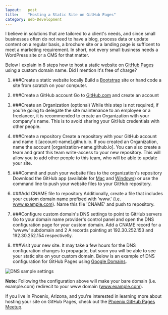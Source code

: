 ```yaml
---
layout:   post
title:    "Hosting a Static Site on GitHub Pages"
category: Web-Development 
---
```


I believe in solutions that are tailored to a client's needs, and since small businesses often do not need to have a blog, process data or update content on a regular basis, a brochure site or a landing page is sufficent to meet a marketing requirement. In short, not every small business needs a WordPress site or a CMS for that matter.

Below I explain in 8 steps how to host a static website on [GitHub Pages](https://pages.github.com/) using a custom domain name. Did I mention it's free of charge?

1. ###Create a static website locally
Build a [Bootstrap](http://getbootstrap.com) site or hand code a site from scratch on your computer.

2. ###Create a GitHub account
Go to [GitHub.com](http://github.com) and create an account


3. ###Create an Organization (optional)
While this step is not required, if you're going to delegate the site maintenance to an employee or a freelancer, it is recommended to create an Organization with your company's name. This is to avoid sharing your GitHub credentials with other people.

4. ###Create a repository
Create a repository with your GitHub account and name it [account-name].github.io. If you created an Organization, name the account [organization-name.github.io]. You can also create a team and grant this team write-access to your new repository. This will allow you to add other people to this team, who will be able to update your site.

5. ###Commit and push your website files to the organization's repository
Download the GitHub app (available for [Mac](https://mac.github.com/) and [Windows](https://windows.github.com/)) or use the command line to push your website files to your GitHub repository.

6. ###Add CNAME file to repository
Additionally, create a file that includes your custom domain name prefixed with 'www.' (i.e. www.example.com). Name this file 'CNAME' and push to repository.

7. ###Configure custom domain's DNS settings to point to GitHub servers
Go to your domain name provider's control panel and open the DNS configuration page for your custom domain. Add a CNAME record for a 'wwww' subdomain and 2 A records pointing at 192.30.252.153 and 192.30.252.154 respectivelly.

8. ###Visit your new site.
It may take a few hours for the DNS configuration changes to propagate, but soon you will be able to see your static site on your custom domain. Below is an example of DNS configuration for GitHub Pages using [Google Domains](http://domains.google.com).

![DNS sample settings](http://googledrive.com/host/0B7JXcWvuAx6QfjMzdTFndVVXaXRFUHVuS3BNcVViN3RCSjQ5b1FNOTNCa19LVHBwYXVLaTA/Google_domains.jpg)

**Note:** Following the configuration above will make your bare domain (i.e. example.com) redirecit to your www domain (www.example.com).

If you live in Phoenix, Arizona, and you're interested in learning more about hosting your site on GitHub Pages, check out the [Phoenix GitHub Pages Meetup](http://www.meetup.com/Phoenix-GitHub-Pages-Meetup).

